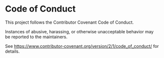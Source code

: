 # Code of Conduct

This project follows the Contributor Covenant Code of Conduct.

Instances of abusive, harassing, or otherwise unacceptable behavior may be reported to the maintainers.

See https://www.contributor-covenant.org/version/2/1/code_of_conduct/ for details.

